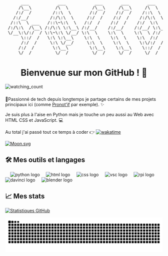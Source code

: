 <pre>
      ___           ___           ___       ___       ___     
     /\__\         /\  \         /\__\     /\__\     /\  \    
    /:/  /        /::\  \       /:/  /    /:/  /    /::\  \   
   /:/__/        /:/\:\  \     /:/  /    /:/  /    /:/\:\  \  
  /::\  \ ___   /::\~\:\  \   /:/  /    /:/  /    /:/  \:\  \ 
 /:/\:\  /\__\ /:/\:\ \:\__\ /:/__/    /:/__/    /:/__/ \:\__\
 \/__\:\/:/  / \:\~\:\ \/__/ \:\  \    \:\  \    \:\  \ /:/  /
      \::/  /   \:\ \:\__\    \:\  \    \:\  \    \:\  /:/  / 
      /:/  /     \:\ \/__/     \:\  \    \:\  \    \:\/:/  /  
     /:/  /       \:\__\        \:\__\    \:\__\    \::/  /   
     \/__/         \/__/         \/__/     \/__/     \/__/    
</pre>

<h1 align="center">Bienvenue sur mon GitHub ! 🌃</h1> <img src="https://komarev.com/ghpvc/?username=tga25dev&color=blue" alt="watching_count" />

###

👋Passionné de tech depuis longtemps je partage certains de mes projets principaux ici (comme [Pronot'if]() par exemple). ✨

Je suis plus à l'aise en Python mais je touche un peu aussi au Web avec HTML CSS et JavaScript. 💻 

Au total j'ai passé tout ce temps à coder 👉  [![wakatime](https://wakatime.com/badge/user/018d9544-3b39-44e5-aef7-d9a941858836.svg?style=flat)](https://wakatime.com/@018d9544-3b39-44e5-aef7-d9a941858836)

[![Moon.svg](https://dday-widget.minung.dev/widget?text=Mon%20anniv%20%F0%9F%8E%82&date=2025-08-06&startDate=2008-09-06&theme=theme3)](https://dday-widget.minung.dev)

## 🛠 Mes outils et langages


<div align="left">
  <img width="12" />
  <img src="https://ziadoua.github.io/m3-Markdown-Badges/badges/Python/python2.svg" height="40" alt="python logo"  />  
  <img width="12" />  
  <img src="https://ziadoua.github.io/m3-Markdown-Badges/badges/HTML/html1.svg" height="40" alt="html logo"  />
  <img width="12" />
  <img src="https://ziadoua.github.io/m3-Markdown-Badges/badges/CSS/css1.svg" height="40" alt="css logo"  />
  <img width="12" />
  <img src="https://ziadoua.github.io/m3-Markdown-Badges/badges/VisualStudioCode/visualstudiocode1.svg" height="40" alt="vsc logo"  />  
  <img width="12" />
  <img src="https://ziadoua.github.io/m3-Markdown-Badges/badges/RaspberryPI/raspberrypi1.svg" height="40" alt="rpi logo"  />
  <img width="12" />
  <img src="https://ziadoua.github.io/m3-Markdown-Badges/badges/DaVinciResolve/davinciresolve3.svg" height="40" alt="davinci logo"  />
  <img width="12" />
  <img src="https://ziadoua.github.io/m3-Markdown-Badges/badges/Blender/blender1.svg" height="40" alt="blender logo"  />
</div>


## 📈 Mes stats
[![Statistiques GitHub](https://github-readme-stats.vercel.app/api?username=tga25dev&show_icons=true&hide_border=true)](https://github.com/tga25dev)


<img src="https://raw.githubusercontent.com/TGA25dev/TGA25dev/output/snake.svg" alt="Snake animation" />